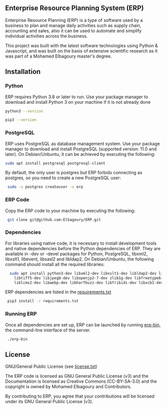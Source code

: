 ## Enterprise Resource Planning System (ERP)
Enterprise Resource Planning (ERP) is a type of software used by a business to plan and manage daily activities such as supply chain, accounting and sales, also it can be used to automate and simplify individual activities across the business.

This project was built with the latest software technologies using Python & Javascript, and was built on the basis of extensive scientific research as it was part of a Mohamed Elbagoury master's degree.

## Installation
### Python
ERP requires Python 3.8 or later to run. Use your package manager to download and install Python 3 on your machine if it is not already done

```sh
python3 --version
```
```sh
pip3 --version
```
### PostgreSQL
ERP  uses PostgreSQL as database management system. Use your package manager to download and install PostgreSQL (supported version: 11.0 and later).
On Debian/Unbuntu, it can be achieved by executing the following:
```sh
sudo apt install postgresql postgresql-client
```
By default, the only user is postgres but ERP forbids connecting as postgres, so you need to create a new PostgreSQL user:
```sh
 sudo -u postgres createuser -s erp
```
### ERP Code
Copy the ERP code to your machine by executing the following:

```sh
 git clone git@github.com:Elbagoury/ERP.git
```

### Dependencies
For libraries using native code, it is necessary to install development tools and native dependencies before the Python dependencies of ERP. They are available in -dev or -devel packages for Python, PostgreSQL, libxml2, libxslt1, libevent, libsasl2 and libldap2.
On Debian/Unbuntu, the following command should install all the required libraries:
```sh
  sudo apt install python3-dev libxml2-dev libxslt1-dev libldap2-dev libsasl2-dev \
    libtiff5-dev libjpeg8-dev libopenjp2-7-dev zlib1g-dev libfreetype6-dev \
    liblcms2-dev libwebp-dev libharfbuzz-dev libfribidi-dev libxcb1-dev libpq-dev
```
ERP  dependencies are listed in the [requirements.txt](requirements.txt)

```sh
 pip3 install -r requirements.txt
```
### Running ERP
Once all dependencies are set up, ERP can be launched by running [erp-bin](erp-bin), the command-line interface of the server.

```sh
 ./erp-bin
```
## License

GNU/General Public License (see [license.txt](license.txt))

The ERP code is licensed as GNU General Public License (v3) and the Documentation is licensed as Creative Commons (CC-BY-SA-3.0) and the copyright is owned by Mohamed Elbagoury and Contributors.

By contributing to ERP, you agree that your contributions will be licensed under its GNU General Public License (v3).

